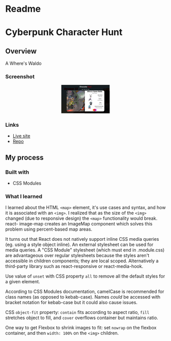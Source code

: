 # Readme
# Cyberpunk Character Hunt

## Overview

A Where's Waldo


### Screenshot

<p align="center">
  <img src="./src/images/screenshot_for_readme.png" alt="screenshot of personal website" width="30%" height="30%">
</p>

### Links

- [Live site](https://mattdimicelli.github.io/personal_website/)
- [Repo](https://github.com/mattdimicelli/personal_website)

## My process

### Built with

- CSS Modules

### What I learned

I learned about the HTML `<map>` element, it's use cases and syntax, and how 
it is associated with an `<img>`.  I realized that as the size of the `<img>`
changed (due to responsive design) the `<map>` functionality would break.  react-
image-map creates an ImageMap component which solves this problem using percent-based
map areas.

It turns out that React does not natively support inline CSS media queries (eg. using a style object inline).  An external stylesheet can be used for media queries.  A "CSS Module" stylesheet (which must end in .module.css) are advantageous over regular stylesheets because the styles aren't accessible in children components; they are local scoped.  Alternatively a third-party library such as react-responsive or react-media-hook.  

Use value of `unset` with CSS property `all` to remove all the default styles for
a given element.

According to CSS Modules documentation, camelCase is recommended for class names (as opposed to kebab-case).  Names *could* be accessed with bracket notation for kebab-case but it could also cause issues.

CSS `object-fit` property: `contain` fits according to aspect ratio, `fill` stretches object to fill, and `cover` overflows container but maintains ratio.

One way to get Flexbox to shrink images to fit: set `nowrap` on the flexbox container, and then `width: 100%` on the `<img>` children.



